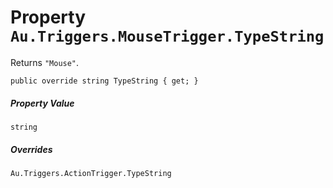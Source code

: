 # Property `Au.Triggers.MouseTrigger.TypeString`

Returns `"Mouse"`.

```
public override string TypeString { get; }
```

##### Property Value

`string`

##### Overrides

`Au.Triggers.ActionTrigger.TypeString`